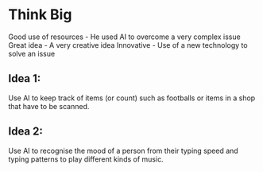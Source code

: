 # Think Big

Good use of resources - He used AI to overcome a very complex issue
Great idea - A very creative idea
Innovative - Use of a new technology to solve an issue

## Idea 1:

Use AI to keep track of items (or count) such as footballs or items in a shop that have to be scanned.

## Idea 2:

Use AI to recognise the mood of a person from their typing speed and typing patterns to play different kinds of music.
